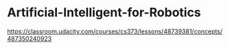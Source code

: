 # Artificial-Intelligent-for-Robotics
https://classroom.udacity.com/courses/cs373/lessons/48739381/concepts/487350240923
